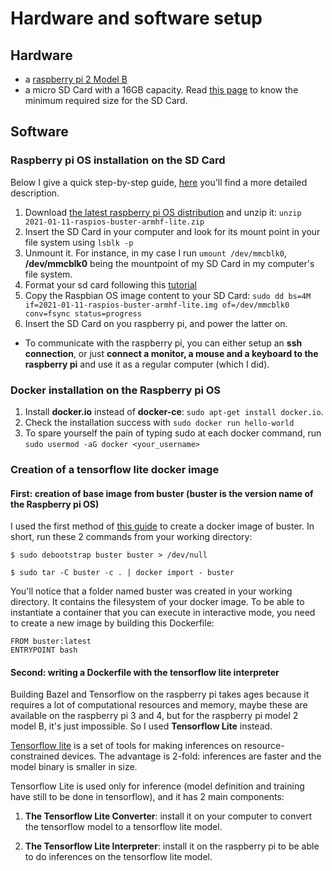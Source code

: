 # Hardware and software setup
## Hardware
- a [raspberry pi 2 Model B](https://www.raspberrypi.org/products/raspberry-pi-2-model-b/)
- a micro SD Card with a 16GB capacity. Read [this page](https://www.raspberrypi.org/documentation/installation/sd-cards.md) to know the minimum required size for the SD Card.

## Software
### Raspberry pi OS installation on the SD Card
Below I give a quick step-by-step guide, [here](https://www.raspberrypi.org/documentation/installation/installing-images/linux.md) you'll find a more detailed description.
1. Download [the latest raspberry pi OS distribution](https://www.raspberrypi.org/downloads/raspberry-pi-os/) and unzip it: `unzip 2021-01-11-raspios-buster-armhf-lite.zip`
2. Insert the SD Card in your computer and look for its mount point in your file system using `lsblk -p`
3. Unmount it. For instance, in my case I run `umount /dev/mmcblk0`, **/dev/mmcblk0** being the mountpoint of my SD Card in my computer's file system.
4. Format your sd card following this [tutorial](https://ragnyll.gitlab.io/2018/05/22/format-a-sd-card-to-fat-32linux.html)
5. Copy the Raspbian OS image content to your SD Card: `sudo dd bs=4M if=2021-01-11-raspios-buster-armhf-lite.img of=/dev/mmcblk0 conv=fsync status=progress`
6. Insert the SD Card on you raspberry pi, and power the latter on.

- To communicate with the raspberry pi, you can either setup an **ssh connection**, or just **connect a monitor, a mouse and a keyboard to the raspberry pi** and use it as a regular computer (which I did).

### Docker installation on the Raspberry pi OS
1. Install **docker.io** instead of **docker-ce**: `sudo apt-get install docker.io`.
2. Check the installation success with `sudo docker run hello-world`
3. To spare yourself the pain of typing sudo at each docker command, run `sudo usermod -aG docker <your_username>`

### Creation of a tensorflow lite docker image
#### First: creation of base image from buster (buster is the version name of the Raspberry pi OS)
I used the first method of [this guide](https://docs.docker.com/develop/develop-images/baseimages/) to create a docker image of buster.
In short, run these 2 commands from your working directory:

`$ sudo debootstrap buster buster > /dev/null`

`$ sudo tar -C buster -c . | docker import - buster`

You'll notice that a folder named buster was created in your working directory. It contains the filesystem of your docker image.
To be able to instantiate a container that you can execute in interactive mode, you need to create a new image by building this Dockerfile:
```
FROM buster:latest
ENTRYPOINT bash
```
#### Second: writing a Dockerfile with the tensorflow lite interpreter

Building Bazel and Tensorflow on the raspberry pi takes ages because it requires a lot of computational resources and memory, maybe these are available on the raspberry pi 3 and 4, but for the raspberry pi model 2 model B, it's just impossible. So I used **Tensorflow Lite** instead.

[Tensorflow lite](https://www.tensorflow.org/lite/guide) is a set of tools for making inferences on resource-constrained devices. The advantage is 2-fold: inferences are faster and the model binary is smaller in size.

Tensorflow Lite is used only for inference (model definition and training have still to be done in tensorflow), and it has 2 main components:

1. **The Tensorflow Lite Converter**: install it on your computer to convert the tensorflow model to a tensorflow lite model.

2. **The Tensorflow Lite Interpreter**: install it on the raspberry pi to be able to do inferences on the tensorflow lite model.
